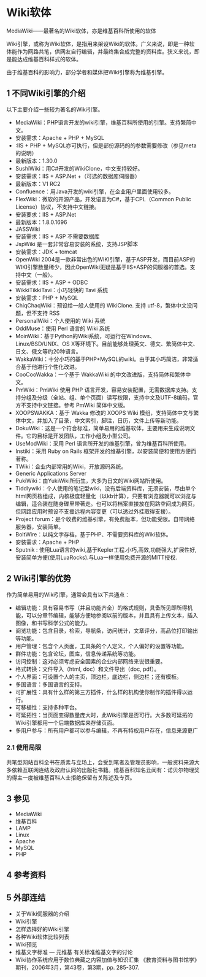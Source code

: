 # Wiki软体



MediaWiki——最著名的Wiki软体，亦是维基百科所使用的软体

Wiki引擎，或称为Wiki软体，是指用来架设Wiki的软体。广义来说，即是一种软体能作为网路共笔，供网友自行编辑，并最终集合成完整的资料库。狭义来说，即是能达成维基百科样式的软体。

由于维基百科的影响力，部分学者和媒体把Wiki引擎称为维基引擎。



## 1 不同Wiki引擎的介绍

以下主要介绍一些较为著名的Wiki引擎。

* MediaWiki：PHP语言开发的wiki引擎，维基百科所使用的引擎。支持繁简中文。
 * 安装需求：Apache + PHP + MySQL
* :IIS + PHP + MySQL亦可执行，但是部份源码的的参数需要修改（参见meta的说明）
 * 最新版本：1.30.0
* SushiWiki：用C#开发的WikiClone，中文支持较好。
 * 安装需求：IIS + ASP.Net +（可选的数据库伺服器）
 * 最新版本：V1 RC2
* Confluence：用Java开发的wiki引擎，在企业用户里面使用较多。
* FlexWiki：微软的开源产品，开发语言为C#，基于CPL（Common Public License）协议，不支持中文链接。
 * 安装要求：IIS + ASP.Net
 * 最新版本：1.8.0.1696
* JASSWiki
 * 安装需求：IIS + ASP 不需要数据库
* JspWiki 是一套非常容易安装的系统，支持JSP脚本
 * 安装需求：JDK + tomcat
* OpenWiki 2004是一款非常出色的WIKI引擎，基于ASP开发，而目前ASP的WIKI引擎数量稀少，因此OpenWiki无疑是基于IIS+ASP的伺服器的首选。支持中文（一般）。
 * 安装需求：IIS + ASP + ODBC
* WikkiTikkiTavi：小巧轻快的 Tavi 系统
 * 安装需求：PHP + MySQL
* ChiqChaqWiki：预设给一般人使用的 WikiClone. 支持 utf-8，繁体中文没问题，但不支持 RSS
* PersonalWiki：个人使用的 Wiki 系统
* OddMuse：使用 Perl 语言的 Wiki 系统
* MoinWiki：基于Python的Wiki系统，可运行在Windows、Linux/BSD/UNIX、OS X等环境下。目前能够处理英文、德文、繁简体中文、日文、俄文等约20种语言。
* WakkaWiki：十分小巧的基于PHP+MySQL的wiki。由于其小巧简洁，非常适合基于他进行个性化改进。
* CooCooWakka：一个基于 WakkaWiki 的中文改进版，支持简体和繁体中文。
* PmWiki：PmWiki 使用 PHP 语言开发，容易安装配置，无需数据库支持。支持分组及分级（全站、组、单个页面）读写权限，支持中文及UTF-8编码，官方不支持中文链接。参考 PmWiki 简体中文版。
* XOOPSWAKKA：基于 Wakka 修改的 XOOPS Wiki 模组，支持简体中文与繁体中文，并加入了目录，中文索引，脚注，日历，文件上传等新功能。
* DokuWiki：这是一个符合标准，简单易用的维基软体，主要用来生成说明文件。它的目标是开发团队，工作小组及小型公司。
* UseModWiki：采用 Perl 语言所开发的维基引擎，曾为维基百科所使用。
* Instiki：采用 Ruby on Rails 框架开发的维基引擎，以安装简便和使用方便而著称。
* TWiki：企业内部常用的Wiki，开放源码系统。
* Generic Applications Server
* PukiWiki：由YukiWiki所衍生，大多为日文的Wiki网站所使用。
* Tiddlywiki：个人使用的笔记型wiki，没有后端资料库，无须安装，尽由单个html网页档组成，内核极度轻量化（以kb计算），只要有浏览器就可以浏览与编辑，适合装在随身碟里带著走。也可以将档案直接放在网路空间成为网页，但网路应用时预设不支援远程内容变更（可以透过外挂取得支援）。
* Project forum：是个收费的维基引擎，有免费版本，但功能受限。自带网络服务器，安装简单。
* BoltWire：以纯文字存档，基于PHP、不需要资料库的Wiki软体。
 * 安装需求：Apache + PHP
* Sputnik : 使用Lua语言的wiki,基于Kepler工程.小巧,高效,功能强大,扩展性好,安装简单方便(使用LuaRocks).与Lua一样使用免费开源的MITT授权.



## 2 Wiki引擎的优势

作为简单易用的Wiki引擎，通常会具有以下共通点：

* 编辑功能：具有容易书写（并且功能齐全）的格式规则，具备所见即所得机能，可以分章节编辑，能够方便地参阅以前的版本，并且具有上传文本，插入图像，和书写科学公式的能力。
* 阅览功能：包含目录，检索，导航条，访问统计，文章评分，高品位打印输出等功能。
* 用户管理：包含个人页面，工具条的个人定义，个人偏好的设置等功能。
* 群件功能：包含论坛，图库，信息传递系统等功能。
* 访问控制：这对必须考虑安全因素的企业内部网络来说很重要。
* 格式转换：文件导入（html, doc）和文件导出（doc, pdf）。
* 个人界面：可设置个人的主页，顶边栏，底边栏，侧边栏；还有模板。
* 多国语言：多国语言的支持。
* 可扩展性：具有什么样的第三方插件，什么样的机构使你制作的插件得以运行。
* 可移植性：支持多种平台。
* 可延拓性：当页面变得数量庞大时，此Wiki引擎是否可行。大多数可延拓的Wiki引擎都用一个后端数据库来存储页面。
* 多用户参与：所有用户都可以参与编辑，不再有特权用户存在，信息来源更广



### 2.1 使用局限

共笔型网站百科全书在质素与立场上，会受到笔者及管理员影响，一般资料来源大多依赖互联网连结及政府认同的出版社书籍。维基百科知名丑闻有：诺贝尔物理奖的得主一度被维基百科人士拒绝保留有关陈述及专页。



## 3 参见

* MediaWiki
 * 维基百科
* LAMP
 * Linux
 * Apache
 * MySQL
 * PHP



## 4 参考资料



## 5 外部连结

* 关于Wiki伺服器的介绍
* Wiki引擎
* 怎样选择好的Wiki引擎
* 各种Wiki软体比较列表
* Wiki预览
* 维基文字标准 — 元维基 有关标准维基文字的讨论
* Wiki协作系统应用于数位典藏之内容加值与知识汇集 《教育资料与图书馆学》期刊，2006年3月，第43卷，第3期，pp. 285-307.




